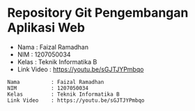 # Repository Git Pengembangan Aplikasi Web
- Nama          : Faizal Ramadhan
- NIM           : 1207050034
- Kelas         : Teknik Informatika B
- Link Video    : https://youtu.be/sGJTJYPmbqo

```
Nama          : Faizal Ramadhan
NIM           : 1207050034
Kelas         : Teknik Informatika B
Link Video    : https://youtu.be/sGJTJYPmbqo
```
